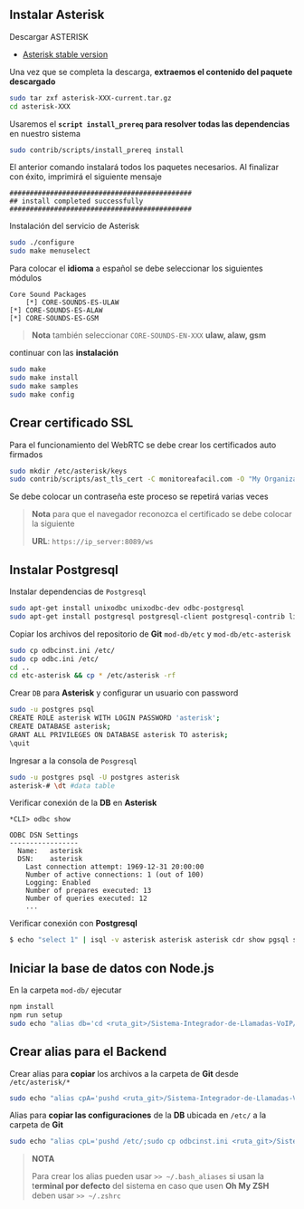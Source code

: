 ## Instalar Asterisk

Descargar ASTERISK

* [Asterisk stable version](https://www.asterisk.org/downloads/asterisk/all-asterisk-versions)

Una vez que se completa la descarga, **extraemos el contenido del paquete descargado**

```bash
sudo tar zxf asterisk-XXX-current.tar.gz
cd asterisk-XXX
```

Usaremos el **`script install_prereq` para resolver todas las dependencias** en nuestro sistema

```bash
sudo contrib/scripts/install_prereq install
```

El anterior comando instalará todos los paquetes necesarios. Al finalizar con éxito, imprimirá el siguiente mensaje

```
#############################################
## install completed successfully
#############################################
```

Instalación del servicio de Asterisk

```bash
sudo ./configure
sudo make menuselect
```
Para colocar el **idioma** a español se debe seleccionar los siguientes módulos

```
Core Sound Packages
	[*] CORE-SOUNDS-ES-ULAW                                                                   [*] CORE-SOUNDS-ES-ALAW                                                                   [*] CORE-SOUNDS-ES-GSM  
```

> **Nota** también seleccionar `CORE-SOUNDS-EN-XXX` **ulaw, alaw, gsm**

continuar con las **instalación**

```bash
sudo make
sudo make install
sudo make samples
sudo make config
```

## Crear certificado SSL

Para el funcionamiento del WebRTC se debe crear los certificados auto firmados

```bash
sudo mkdir /etc/asterisk/keys
sudo contrib/scripts/ast_tls_cert -C monitoreafacil.com -O "My Organization" -d /etc/asterisk/keys
```

Se debe colocar un contraseña este proceso se repetirá varias veces

> **Nota** para que el navegador reconozca el certificado se debe colocar la siguiente 
>
> **URL**: `https://ip_server:8089/ws` 

## Instalar Postgresql

Instalar dependencias de `Postgresql`

```bash
sudo apt-get install unixodbc unixodbc-dev odbc-postgresql
sudo apt-get install postgresql postgresql-client postgresql-contrib libpq-dev
```

Copiar los archivos del repositorio de **Git** `mod-db/etc`  y `mod-db/etc-asterisk` 

```bash
sudo cp odbcinst.ini /etc/ 
sudo cp odbc.ini /etc/ 
cd ..
cd etc-asterisk && cp * /etc/asterisk -rf
```

Crear `DB` para **Asterisk** y configurar un usuario con password

```bash
sudo -u postgres psql
CREATE ROLE asterisk WITH LOGIN PASSWORD 'asterisk'; 
CREATE DATABASE asterisk; 
GRANT ALL PRIVILEGES ON DATABASE asterisk TO asterisk;
\quit
```

Ingresar a la consola de `Posgresql`

```bash
sudo -u postgres psql -U postgres asterisk 
asterisk-# \dt #data table
```
Verificar conexión de la **DB** en **Asterisk**
```
*CLI> odbc show 

ODBC DSN Settings
-----------------
  Name:   asterisk
  DSN:    asterisk
    Last connection attempt: 1969-12-31 20:00:00
    Number of active connections: 1 (out of 100)
    Logging: Enabled
    Number of prepares executed: 13
    Number of queries executed: 12
    ...
```
Verificar conexión con **Postgresql**
```bash
$ echo "select 1" | isql -v asterisk asterisk asterisk cdr show pgsql status
```

## Iniciar la base de datos con Node.js

En la carpeta `mod-db/`  ejecutar

```bash
npm install
npm run setup 
sudo echo "alias db='cd <ruta_git>/Sistema-Integrador-de-Llamadas-VoIP/mod-db/;npm run setup'" >> ~/.zshrc # opcional ~/.bash_aliases
```

## Crear alias para el Backend

Crear alias para **copiar** los archivos a la carpeta de **Git**  desde `/etc/asterisk/*`

```bash
sudo echo "alias cpA='pushd <ruta_git>/Sistema-Integrador-de-Llamadas-VoIP/mod-db/etc/;sudo cp * /etc/ -rf;cd ..;cd etc-asterisk/;sudo cp * /etc/asterisk/ -rf;popd'" >> ~/.zshrc 
```
Alias para **copiar las configuraciones** de la **DB** ubicada en `/etc/` a la carpeta de **Git**
```bash
sudo echo "alias cpL='pushd /etc/;sudo cp odbcinst.ini <ruta_git>/Sistema-Integrador-de-Llamadas-VoIP/mod-db/etc/ -rf;sudo cp odbc.ini <ruta_git>/Sistema-Integrador-de-Llamadas-VoIP/mod-db/etc/ -rf;cd asterisk/;sudo cp * <ruta_git>/Sistema-Integrador-de-Llamadas-VoIP/mod-db/etc-asterisk/ -rf;popd'" >> ~/.zshrc
```

> **NOTA**
>
> Para crear los alias pueden usar  `>> ~/.bash_aliases` si usan la t**erminal por defecto** del sistema en caso que usen **Oh My ZSH** deben usar `>> ~/.zshrc`
